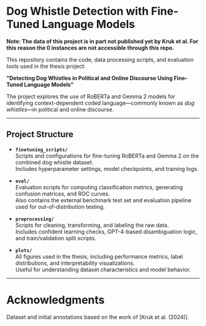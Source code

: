 # Dog Whistle Detection with Fine-Tuned Language Models

**Note: The data of this project is in part not published yet by Kruk et al. For this reason the 0 instances are not accessible through this repo.**

This repository contains the code, data processing scripts, and evaluation tools used in the thesis project:

**"Detecting Dog Whistles in Political and Online Discourse Using Fine-Tuned Language Models"**

The project explores the use of RoBERTa and Gemma 2 models for identifying context-dependent coded language—commonly known as *dog whistles*—in political and online discourse.

---

## Project Structure

- **`finetuning_scripts/`**  
  Scripts and configurations for fine-tuning RoBERTa and Gemma 2 on the combined dog whistle dataset.  
  Includes hyperparameter settings, model checkpoints, and training logs.

- **`eval/`**  
  Evaluation scripts for computing classification metrics, generating confusion matrices, and ROC curves.  
  Also contains the external benchmark test set and evaluation pipeline used for out-of-distribution testing.

- **`preprocessing/`**  
  Scripts for cleaning, transforming, and labeling the raw data.  
  Includes confident learning checks, GPT-4-based disambiguation logic, and train/validation split scripts.

- **`plots/`**  
  All figures used in the thesis, including performance metrics, label distributions, and interpretability visualizations.  
  Useful for understanding dataset characteristics and model behavior.

---

# Acknowledgments
Dataset and initial annotations based on the work of [Kruk et al. (2024)].
